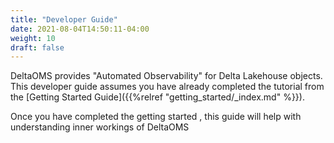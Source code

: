 ```yaml
---
title: "Developer Guide"
date: 2021-08-04T14:50:11-04:00
weight: 10
draft: false 
---
```


DeltaOMS provides "Automated Observability" for Delta Lakehouse objects. This developer guide 
assumes you have already completed the tutorial from the 
[Getting Started Guide]({{%relref "getting_started/_index.md" %}}).

Once you have completed the getting started , this guide will help with understanding 
inner workings of DeltaOMS
